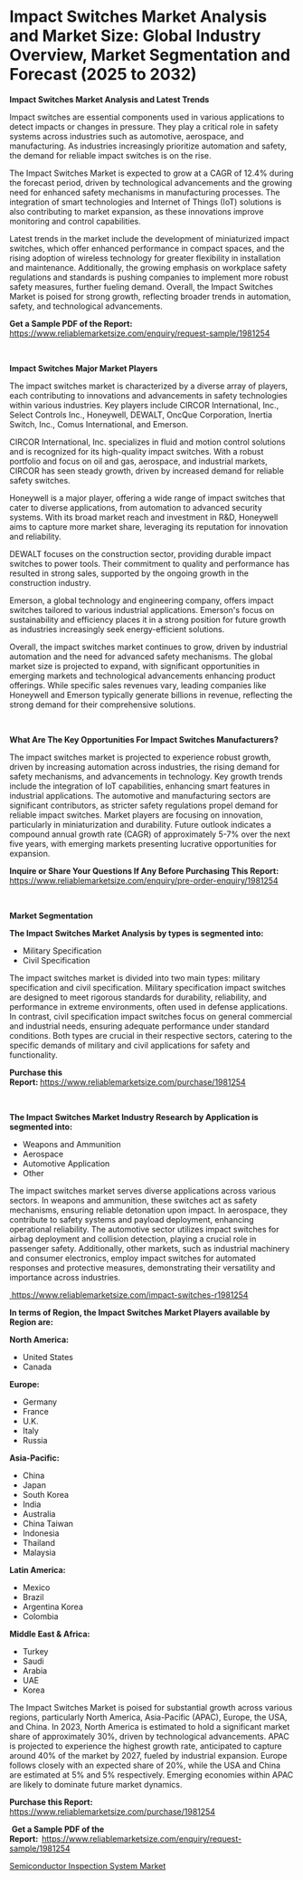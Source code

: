 <p><h1>Impact Switches Market Analysis and Market Size: Global Industry Overview, Market Segmentation and Forecast (2025 to 2032)</h1></p><p><strong>Impact Switches Market Analysis and Latest Trends</strong></p>
<p><p>Impact switches are essential components used in various applications to detect impacts or changes in pressure. They play a critical role in safety systems across industries such as automotive, aerospace, and manufacturing. As industries increasingly prioritize automation and safety, the demand for reliable impact switches is on the rise.</p><p>The Impact Switches Market is expected to grow at a CAGR of 12.4% during the forecast period, driven by technological advancements and the growing need for enhanced safety mechanisms in manufacturing processes. The integration of smart technologies and Internet of Things (IoT) solutions is also contributing to market expansion, as these innovations improve monitoring and control capabilities.</p><p>Latest trends in the market include the development of miniaturized impact switches, which offer enhanced performance in compact spaces, and the rising adoption of wireless technology for greater flexibility in installation and maintenance. Additionally, the growing emphasis on workplace safety regulations and standards is pushing companies to implement more robust safety measures, further fueling demand. Overall, the Impact Switches Market is poised for strong growth, reflecting broader trends in automation, safety, and technological advancements.</p></p>
<p><strong>Get a Sample PDF of the Report:&nbsp;</strong> <a href="https://www.reliablemarketsize.com/enquiry/request-sample/1981254?utm_campaign=2316&utm_medium=2&utm_source=Github&utm_content=ia&utm_term=20022025&utm_id=impact-switches">https://www.reliablemarketsize.com/enquiry/request-sample/1981254</a></p>
<p>&nbsp;</p>
<p><strong>Impact Switches Major Market Players</strong></p>
<p><p>The impact switches market is characterized by a diverse array of players, each contributing to innovations and advancements in safety technologies within various industries. Key players include CIRCOR International, Inc., Select Controls Inc., Honeywell, DEWALT, OncQue Corporation, Inertia Switch, Inc., Comus International, and Emerson.</p><p>CIRCOR International, Inc. specializes in fluid and motion control solutions and is recognized for its high-quality impact switches. With a robust portfolio and focus on oil and gas, aerospace, and industrial markets, CIRCOR has seen steady growth, driven by increased demand for reliable safety switches.</p><p>Honeywell is a major player, offering a wide range of impact switches that cater to diverse applications, from automation to advanced security systems. With its broad market reach and investment in R&D, Honeywell aims to capture more market share, leveraging its reputation for innovation and reliability.</p><p>DEWALT focuses on the construction sector, providing durable impact switches to power tools. Their commitment to quality and performance has resulted in strong sales, supported by the ongoing growth in the construction industry.</p><p>Emerson, a global technology and engineering company, offers impact switches tailored to various industrial applications. Emerson's focus on sustainability and efficiency places it in a strong position for future growth as industries increasingly seek energy-efficient solutions.</p><p>Overall, the impact switches market continues to grow, driven by industrial automation and the need for advanced safety mechanisms. The global market size is projected to expand, with significant opportunities in emerging markets and technological advancements enhancing product offerings. While specific sales revenues vary, leading companies like Honeywell and Emerson typically generate billions in revenue, reflecting the strong demand for their comprehensive solutions.</p></p>
<p>&nbsp;</p>
<p><strong>What Are The Key Opportunities For Impact Switches Manufacturers?</strong></p>
<p><p>The impact switches market is projected to experience robust growth, driven by increasing automation across industries, the rising demand for safety mechanisms, and advancements in technology. Key growth trends include the integration of IoT capabilities, enhancing smart features in industrial applications. The automotive and manufacturing sectors are significant contributors, as stricter safety regulations propel demand for reliable impact switches. Market players are focusing on innovation, particularly in miniaturization and durability. Future outlook indicates a compound annual growth rate (CAGR) of approximately 5-7% over the next five years, with emerging markets presenting lucrative opportunities for expansion.</p></p>
<p><strong>Inquire or Share Your Questions If Any Before Purchasing This Report:</strong> <a href="https://www.reliablemarketsize.com/enquiry/pre-order-enquiry/1981254?utm_campaign=2316&utm_medium=2&utm_source=Github&utm_content=ia&utm_term=20022025&utm_id=impact-switches">https://www.reliablemarketsize.com/enquiry/pre-order-enquiry/1981254</a></p>
<p>&nbsp;</p>
<p><strong>Market Segmentation</strong></p>
<p><strong>The Impact Switches Market Analysis by types is segmented into:</strong></p>
<p><ul><li>Military Specification</li><li>Civil Specification</li></ul></p>
<p><p>The impact switches market is divided into two main types: military specification and civil specification. Military specification impact switches are designed to meet rigorous standards for durability, reliability, and performance in extreme environments, often used in defense applications. In contrast, civil specification impact switches focus on general commercial and industrial needs, ensuring adequate performance under standard conditions. Both types are crucial in their respective sectors, catering to the specific demands of military and civil applications for safety and functionality.</p></p>
<p><strong>Purchase this Report:&nbsp;</strong><a href="https://www.reliablemarketsize.com/purchase/1981254?utm_campaign=2316&utm_medium=2&utm_source=Github&utm_content=ia&utm_term=20022025&utm_id=impact-switches">https://www.reliablemarketsize.com/purchase/1981254</a></p>
<p>&nbsp;</p>
<p><strong>The Impact Switches Market Industry Research by Application is segmented into:</strong></p>
<p><ul><li>Weapons and Ammunition</li><li>Aerospace</li><li>Automotive Application</li><li>Other</li></ul></p>
<p><p>The impact switches market serves diverse applications across various sectors. In weapons and ammunition, these switches act as safety mechanisms, ensuring reliable detonation upon impact. In aerospace, they contribute to safety systems and payload deployment, enhancing operational reliability. The automotive sector utilizes impact switches for airbag deployment and collision detection, playing a crucial role in passenger safety. Additionally, other markets, such as industrial machinery and consumer electronics, employ impact switches for automated responses and protective measures, demonstrating their versatility and importance across industries.</p></p>
<p><a href="https://www.reliablemarketsize.com/impact-switches-r1981254?utm_campaign=2316&utm_medium=2&utm_source=Github&utm_content=ia&utm_term=20022025&utm_id=impact-switches">&nbsp;https://www.reliablemarketsize.com/impact-switches-r1981254</a></p>
<p><strong>In terms of Region, the Impact Switches Market Players available by Region are:</strong></p>
<p>
    <p> <strong> North America: </strong>
        <ul>
            <li>United States</li>
            <li>Canada</li>
        </ul>
        </p> 
    <p> <strong> Europe: </strong>
        <ul>
            <li>Germany</li>
            <li>France</li>
            <li>U.K.</li>
            <li>Italy</li>
            <li>Russia</li>
        </ul>
        </p> 
    <p> <strong> Asia-Pacific: </strong>
        <ul>
            <li>China</li>
            <li>Japan</li>
            <li>South Korea</li>
            <li>India</li>
            <li>Australia</li>
            <li>China Taiwan</li>
            <li>Indonesia</li>
            <li>Thailand</li>
            <li>Malaysia</li>
        </ul>
        </p> 
    <p> <strong> Latin America: </strong>
        <ul>
            <li>Mexico</li>
            <li>Brazil</li>
            <li>Argentina Korea</li>
            <li>Colombia</li>
        </ul>
        </p> 
    <p> <strong> Middle East & Africa: </strong>
        <ul>
            <li>Turkey</li>
            <li>Saudi</li>
            <li>Arabia</li>
            <li>UAE</li>
            <li>Korea</li>
        </ul>
    </p>
    </p>
<p><p>The Impact Switches Market is poised for substantial growth across various regions, particularly North America, Asia-Pacific (APAC), Europe, the USA, and China. In 2023, North America is estimated to hold a significant market share of approximately 30%, driven by technological advancements. APAC is projected to experience the highest growth rate, anticipated to capture around 40% of the market by 2027, fueled by industrial expansion. Europe follows closely with an expected share of 20%, while the USA and China are estimated at 5% and 5% respectively. Emerging economies within APAC are likely to dominate future market dynamics.</p></p>
<p><strong>Purchase this Report: </strong><a href="https://www.reliablemarketsize.com/purchase/1981254?utm_campaign=2316&utm_medium=2&utm_source=Github&utm_content=ia&utm_term=20022025&utm_id=impact-switches">https://www.reliablemarketsize.com/purchase/1981254</a></p>
<p>&nbsp;<strong>Get a Sample PDF of the Report:&nbsp;&nbsp;</strong><a href="https://www.reliablemarketsize.com/enquiry/request-sample/1981254?utm_campaign=2316&utm_medium=2&utm_source=Github&utm_content=ia&utm_term=20022025&utm_id=impact-switches">https://www.reliablemarketsize.com/enquiry/request-sample/1981254</a></p>
<p><strong></strong></p>
<p><p><a href="https://github.com/arnoldannice0/Market-Research-Report-List-1/blob/main/semiconductor-inspection-system-market.md?utm_campaign=2316&utm_medium=2&utm_source=Github&utm_content=ia&utm_term=20022025&utm_id=impact-switches">Semiconductor Inspection System Market</a></p></p>